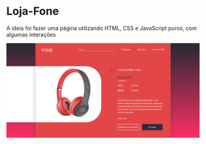 # Loja-Fone

A ideia foi fazer uma página utilizando HTML, CSS e JavaScript puros, com algumas interações

![projeto](./loja-fone/img/tela.png)
